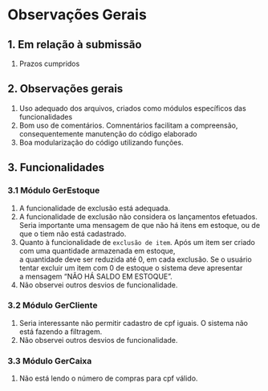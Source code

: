 # Observações Gerais

## 1. Em relação à submissão
1. Prazos cumpridos

## 2. Observações gerais
1. Uso adequado dos arquivos, criados como módulos específicos das funcionalidades
2. Bom uso de comentários. Comnentários facilitam a compreensão, consequentemente manutenção do código elaborado
3. Boa modularização do código utilizando funções.  

## 3. Funcionalidades
### 3.1 Módulo GerEstoque
1. A funcionalidade de exclusão está adequada.
2. A funcionalidade de exclusão não considera os lançamentos efetuados. Seria importante uma mensagem de que não há itens em estoque,
ou de que o tiem não está cadastrado.
3. Quanto à funcionalidade de `exclusão de item`. Após um item ser criado com uma quantidade armazenada em estoque,  
a quantidade deve ser reduzida até 0, em cada exclusão. Se o usuário tentar excluir um item com 0 de estoque o sistema deve apresentar  
a mensagem “NÃO HÁ SALDO EM ESTOQUE”.  
3. Não observei outros desvios de funcionalidade.
### 3.2 Módulo GerCliente
1. Seria interessante não permitir cadastro de cpf iguais. O sistema não está fazendo a filtragem.
2. Não observei outros desvios de funcionalidade.
### 3.3 Módulo GerCaixa
1. Não está lendo o número de compras para cpf válido.



